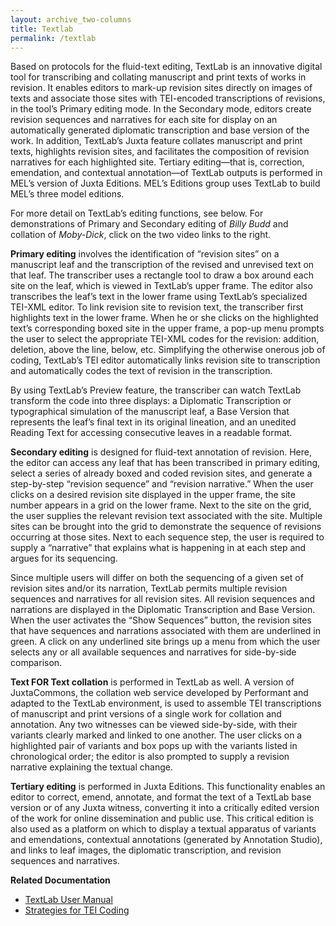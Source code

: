 ```yaml
---
layout: archive_two-columns
title: Textlab
permalink: /textlab
---
```

Based on protocols for the fluid-text editing, TextLab is an innovative digital tool for transcribing and collating manuscript and print texts of works in revision. It enables editors to mark-up revision sites directly on images of texts and associate those sites with TEI-encoded transcriptions of revisions, in the tool’s Primary editing mode. In the Secondary mode, editors create revision sequences and narratives for each site for display on an automatically generated diplomatic transcription and base version of the work. In addition, TextLab’s Juxta feature collates manuscript and print texts, highlights revision sites, and facilitates the composition of revision narratives for each highlighted site. Tertiary editing—that is, correction, emendation, and contextual annotation—of TextLab outputs is performed in MEL’s version of Juxta Editions. MEL’s Editions group uses TextLab to build MEL’s three model editions.

For more detail on TextLab’s editing functions, see below. For demonstrations of Primary and Secondary editing of  _Billy Budd_  and collation of  _Moby-Dick_, click on the two video links to the right.

**Primary editing**  involves the identification of “revision sites” on a manuscript leaf and the transcription of the revised and unrevised text on that leaf. The transcriber uses a rectangle tool to draw a box around each site on the leaf, which is viewed in TextLab’s upper frame. The editor also transcribes the leaf’s text in the lower frame using TextLab’s specialized TEI-XML editor. To link revision site to revision text, the transcriber first highlights text in the lower frame. When he or she clicks on the highlighted text’s corresponding boxed site in the upper frame, a pop-up menu prompts the user to select the appropriate TEI-XML codes for the revision: addition, deletion, above the line, below, etc. Simplifying the otherwise onerous job of coding, TextLab’s TEI editor automatically links revision site to transcription and automatically codes the text of revision in the transcription.  
  
By using TextLab’s Preview feature, the transcriber can watch TextLab transform the code into three displays: a Diplomatic Transcription or typographical simulation of the manuscript leaf, a Base Version that represents the leaf’s final text in its original lineation, and an unedited Reading Text for accessing consecutive leaves in a readable format.  
  
**Secondary editing**  is designed for fluid-text annotation of revision. Here, the editor can access any leaf that has been transcribed in primary editing, select a series of already boxed and coded revision sites, and generate a step-by-step “revision sequence” and “revision narrative.” When the user clicks on a desired revision site displayed in the upper frame, the site number appears in a grid on the lower frame. Next to the site on the grid, the user supplies the relevant revision text associated with the site. Multiple sites can be brought into the grid to demonstrate the sequence of revisions occurring at those sites. Next to each sequence step, the user is required to supply a “narrative” that explains what is happening in at each step and argues for its sequencing.  
  
Since multiple users will differ on both the sequencing of a given set of revision sites and/or its narration, TextLab permits multiple revision sequences and narratives for all revision sites. All revision sequences and narrations are displayed in the Diplomatic Transcription and Base Version. When the user activates the “Show Sequences” button, the revision sites that have sequences and narrations associated with them are underlined in green. A click on any underlined site brings up a menu from which the user selects any or all available sequences and narratives for side-by-side comparison.  
  
**Text FOR Text collation**  is performed in TextLab as well. A version of JuxtaCommons, the collation web service developed by Performant and adapted to the TextLab environment, is used to assemble TEI transcriptions of manuscript and print versions of a single work for collation and annotation. Any two witnesses can be viewed side-by-side, with their variants clearly marked and linked to one another. The user clicks on a highlighted pair of variants and box pops up with the variants listed in chronological order; the editor is also prompted to supply a revision narrative explaining the textual change.  
  
**Tertiary editing**  is performed in Juxta Editions. This functionality enables an editor to correct, emend, annotate, and format the text of a TextLab base version or of any Juxta witness, converting it into a critically edited version of the work for online dissemination and public use. This critical edition is also used as a platform on which to display a textual apparatus of variants and emendations, contextual annotations (generated by Annotation Studio), and links to leaf images, the diplomatic transcription, and revision sequences and narratives.  
  
**Related Documentation**

-   [TextLab User Manual](/pdf/textlab_user_manual.pdf)
-   [Strategies for TEI Coding](/pdf/textlab_strategies.pdf)